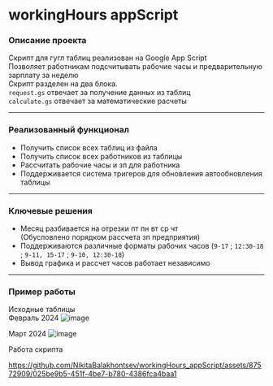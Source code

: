 # workingHours appScript

### Описание проекта ###
Скрипт для гугл таблиц реализован на Google App Script  
Позволяет работникам подсчитывать рабочие часы и предварительную зарплату за неделю  
Скрипт разделен на два блока.  
`request.gs` отвечает за получение данных из таблиц  
`calculate.gs` отвечает за математические расчеты  
___

### Реализованный функционал ###
- Получить список всех таблиц из файла  
- Получить список всех работников из таблицы  
- Рассчитать рабочие часы и зп для работника
- Поддерживается система тригеров для обновления автообновления таблицы  
  
___

### Ключевые решения
- Месяц разбивается на отрезки пт пн вт ср чт  
(Обусловлено порядком рассчета зп предприятия)  
- Поддерживаются различные форматы рабочих часов
(`9-17` ;  `12:30-18` ; `9-11, 15-17` ;  `9-10, 12:30-18`)
- Вывод графика и рассчет часов работает независимо
___

### Пример работы ###
Исходные таблицы  
Февраль 2024
![image](https://github.com/NikitaBalakhontsev/workingHours_appScript/assets/87572909/b9f1e792-8ff0-4398-8dfc-d1b9953fccf2)

Март 2024
![image](https://github.com/NikitaBalakhontsev/workingHours_appScript/assets/87572909/3a536481-a877-4334-adbd-16e425f07e65)

Работа скрипта  


https://github.com/NikitaBalakhontsev/workingHours_appScript/assets/87572909/025be9b5-451f-4be7-b780-4386fca4baa1










